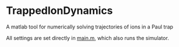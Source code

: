 # TrappedIonDynamics
A matlab tool for numerically solving trajectories of ions in a Paul trap

All settings are set directly in [main.m](main.m), which also runs the simulator.
